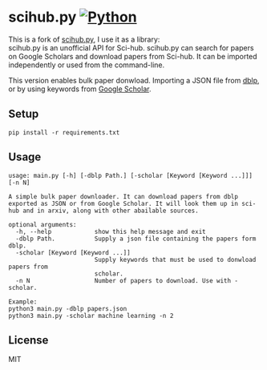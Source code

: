 scihub.py
[![Python](https://img.shields.io/badge/Python-3%2B-blue.svg)](https://www.python.org)
=========
This is a fork of [scihub.py](https://github.com/zaytoun/scihub.py), I use it as a library: <br/>
scihub.py is an unofficial API for Sci-hub. scihub.py can search for papers on Google Scholars and download papers from Sci-hub. It can be imported independently or used from the command-line.

This version enables bulk paper donwload.
Importing a JSON file from [dblp](https://dblp.org/),
or by using keywords from [Google Scholar](https://scholar.google.es/).

Setup
-----
```
pip install -r requirements.txt
```

Usage
------

```
usage: main.py [-h] [-dblp Path.] [-scholar [Keyword [Keyword ...]]] [-n N]

A simple bulk paper downloader. It can download papers from dblp exported as JSON or from Google Scholar. It will look them up in sci-hub and in arxiv, along with other abailable sources.

optional arguments:
  -h, --help            show this help message and exit
  -dblp Path.           Supply a json file containing the papers form dblp.
  -scholar [Keyword [Keyword ...]]
                        Supply keywords that must be used to donwload papers from
                        scholar.
  -n N                  Number of papers to download. Use with -scholar.

Example:
python3 main.py -dblp papers.json
python3 main.py -scholar machine learning -n 2
```

License
-------
MIT










